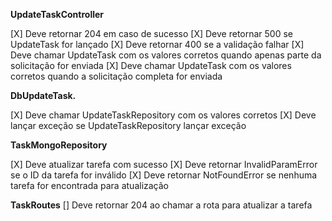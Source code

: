 **UpdateTaskController**

[X] Deve retornar 204 em caso de sucesso
[X] Deve retornar 500 se UpdateTask for lançado
[X] Deve retornar 400 se a validação falhar
[X] Deve chamar UpdateTask com os valores corretos quando apenas parte da solicitação for enviada
[X] Deve chamar UpdateTask com os valores corretos quando a solicitação completa for enviada

**DbUpdateTask.**

[X] Deve chamar UpdateTaskRepository com os valores corretos
[X] Deve lançar exceção se UpdateTaskRepository lançar exceção

**TaskMongoRepository**

[X] Deve atualizar tarefa com sucesso
[X] Deve retornar InvalidParamError se o ID da tarefa for inválido
[X] Deve retornar NotFoundError se nenhuma tarefa for encontrada para atualização

**TaskRoutes**
[] Deve retornar 204 ao chamar a rota para atualizar a tarefa
